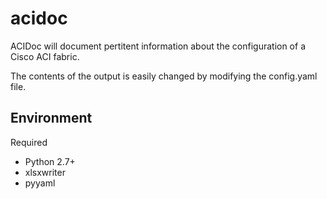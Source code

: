 acidoc
======

ACIDoc will document pertitent information about the configuration of a Cisco ACI fabric.

The contents of the output is easily changed by modifying the config.yaml file.

## Environment

Required

* Python 2.7+
* xlsxwriter
* pyyaml
